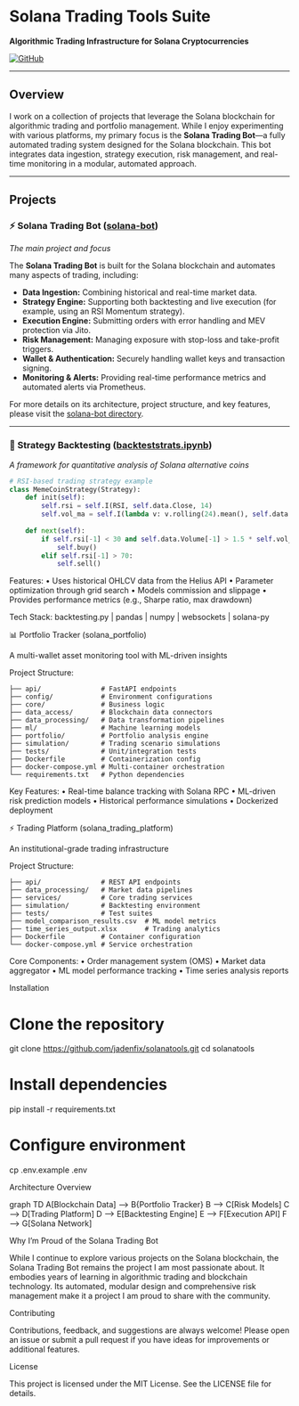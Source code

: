 # Solana Trading Tools Suite

**Algorithmic Trading Infrastructure for Solana Cryptocurrencies**

[![GitHub](https://img.shields.io/badge/Repo-JadenFix/solanatools-181717?style=flat&logo=github)](https://github.com/jadenfix/solanatools)

---

## Overview

I work on a collection of projects that leverage the Solana blockchain for algorithmic trading and portfolio management. While I enjoy experimenting with various platforms, my primary focus is the **Solana Trading Bot**—a fully automated trading system designed for the Solana blockchain. This bot integrates data ingestion, strategy execution, risk management, and real-time monitoring in a modular, automated approach.

---

## Projects

### ⚡ Solana Trading Bot ([solana-bot](https://github.com/jadenfix/solanatools/tree/main/solana-bot))
*The main project and focus*

The **Solana Trading Bot** is built for the Solana blockchain and automates many aspects of trading, including:
- **Data Ingestion:** Combining historical and real-time market data.
- **Strategy Engine:** Supporting both backtesting and live execution (for example, using an RSI Momentum strategy).
- **Execution Engine:** Submitting orders with error handling and MEV protection via Jito.
- **Risk Management:** Managing exposure with stop-loss and take-profit triggers.
- **Wallet & Authentication:** Securely handling wallet keys and transaction signing.
- **Monitoring & Alerts:** Providing real-time performance metrics and automated alerts via Prometheus.

For more details on its architecture, project structure, and key features, please visit the [solana-bot directory](https://github.com/jadenfix/solanatools/tree/main/solana-bot).

---

### 🧪 Strategy Backtesting ([backteststrats.ipynb](https://github.com/jadenfix/solanatools/blob/main/backteststrats.ipynb))
*A framework for quantitative analysis of Solana alternative coins*

```python
# RSI-based trading strategy example
class MemeCoinStrategy(Strategy):
    def init(self):
        self.rsi = self.I(RSI, self.data.Close, 14)
        self.vol_ma = self.I(lambda v: v.rolling(24).mean(), self.data.Volume)
    
    def next(self):
        if self.rsi[-1] < 30 and self.data.Volume[-1] > 1.5 * self.vol_ma[-1]:
            self.buy()
        elif self.rsi[-1] > 70:
            self.sell()
```
Features:
	•	Uses historical OHLCV data from the Helius API
	•	Parameter optimization through grid search
	•	Models commission and slippage
	•	Provides performance metrics (e.g., Sharpe ratio, max drawdown)

Tech Stack: backtesting.py | pandas | numpy | websockets | solana-py

📊 Portfolio Tracker (solana_portfolio)

A multi-wallet asset monitoring tool with ML-driven insights

Project Structure:
```
├── api/               # FastAPI endpoints
├── config/            # Environment configurations
├── core/              # Business logic
├── data_access/       # Blockchain data connectors
├── data_processing/   # Data transformation pipelines
├── ml/                # Machine learning models
├── portfolio/         # Portfolio analysis engine
├── simulation/        # Trading scenario simulations
├── tests/             # Unit/integration tests
├── Dockerfile         # Containerization config
├── docker-compose.yml # Multi-container orchestration
└── requirements.txt   # Python dependencies
```
Key Features:
	•	Real-time balance tracking with Solana RPC
	•	ML-driven risk prediction models
	•	Historical performance simulations
	•	Dockerized deployment

⚡ Trading Platform (solana_trading_platform)

An institutional-grade trading infrastructure

Project Structure:
```
├── api/               # REST API endpoints
├── data_processing/   # Market data pipelines  
├── services/          # Core trading services
├── simulation/        # Backtesting environment
├── tests/             # Test suites
├── model_comparison_results.csv  # ML model metrics
├── time_series_output.xlsx       # Trading analytics
├── Dockerfile         # Container configuration
└── docker-compose.yml # Service orchestration
```
Core Components:
	•	Order management system (OMS)
	•	Market data aggregator
	•	ML model performance tracking
	•	Time series analysis reports

Installation

# Clone the repository
git clone https://github.com/jadenfix/solanatools.git
cd solanatools

# Install dependencies
pip install -r requirements.txt

# Configure environment
cp .env.example .env

Architecture Overview

graph TD
    A[Blockchain Data] --> B{Portfolio Tracker}
    B --> C[Risk Models]
    C --> D[Trading Platform]
    D --> E[Backtesting Engine]
    E --> F[Execution API]
    F --> G[Solana Network]

Why I’m Proud of the Solana Trading Bot

While I continue to explore various projects on the Solana blockchain, the Solana Trading Bot remains the project I am most passionate about. It embodies years of learning in algorithmic trading and blockchain technology. Its automated, modular design and comprehensive risk management make it a project I am proud to share with the community.

Contributing

Contributions, feedback, and suggestions are always welcome! Please open an issue or submit a pull request if you have ideas for improvements or additional features.

License

This project is licensed under the MIT License. See the LICENSE file for details.
